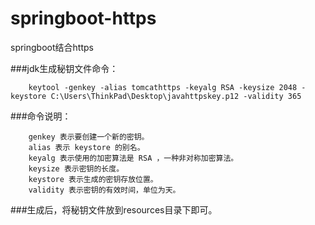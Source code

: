 # springboot-https
springboot结合https


###jdk生成秘钥文件命令：
```
    keytool -genkey -alias tomcathttps -keyalg RSA -keysize 2048 -keystore C:\Users\ThinkPad\Desktop\javahttpskey.p12 -validity 365
```
###命令说明：
```
    genkey 表示要创建一个新的密钥。
    alias 表示 keystore 的别名。
    keyalg 表示使用的加密算法是 RSA ，一种非对称加密算法。
    keysize 表示密钥的长度。
    keystore 表示生成的密钥存放位置。
    validity 表示密钥的有效时间，单位为天。
```
###生成后，将秘钥文件放到resources目录下即可。
